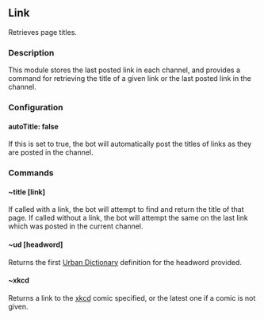 ## Link

Retrieves page titles.

### Description

This module stores the last posted link in each channel, and provides a command
for retrieving the title of a given link or the last posted link in the channel.

### Configuration

#### autoTitle: false
If this is set to true, the bot will automatically post the titles of links as
they are posted in the channel.

### Commands

#### ~title [link]
If called with a link, the bot will attempt to find and return the title of that
page. If called without a link, the bot will attempt the same on the last link
which was posted in the current channel.
#### ~ud [headword]
Returns the first [Urban Dictionary](http://www.urbandictionary.com) definition for the headword provided.
#### ~xkcd <comic ID>
Returns a link to the [xkcd](http://xkcd.com) comic specified, or the latest one if a comic is not given.
